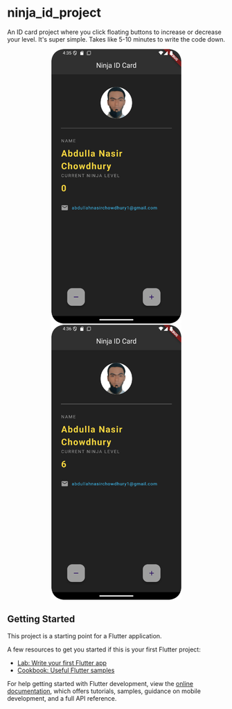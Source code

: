 # ninja_id_project

An ID card project where you click floating buttons to increase or decrease your level. It's super simple. Takes like 5-10 minutes to write the code down. 

<!-- ![image alt](https://github.com/Abdullah-Nasir-Chowdhury/ninja_id_project/blob/master/screenshot1.png?raw=true) -->
<!-- ![image alt](https://github.com/Abdullah-Nasir-Chowdhury/ninja_id_project/blob/master/screenshot2.png?raw=true) -->

<p align="center">
  <img src="https://github.com/Abdullah-Nasir-Chowdhury/ninja_id_project/blob/master/screenshot1.png?raw=true" alt="Image 1" width="300", style="margin-right">
  <img src="https://github.com/Abdullah-Nasir-Chowdhury/ninja_id_project/blob/master/screenshot2.png?raw=true" alt="Image 2" width="300", style="margin-left">
</p>



## Getting Started

This project is a starting point for a Flutter application.

A few resources to get you started if this is your first Flutter project:

- [Lab: Write your first Flutter app](https://docs.flutter.dev/get-started/codelab)
- [Cookbook: Useful Flutter samples](https://docs.flutter.dev/cookbook)

For help getting started with Flutter development, view the
[online documentation](https://docs.flutter.dev/), which offers tutorials,
samples, guidance on mobile development, and a full API reference.




